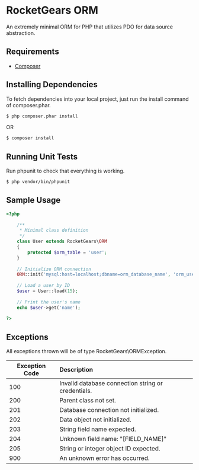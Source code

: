 # RocketGears ORM

An extremely minimal ORM for PHP that utilizes PDO for data source abstraction.

## Requirements

* [Composer](http://getcomposer.org)

## Installing Dependencies

To fetch dependencies into your local project, just run the install command of composer.phar.

```bash
$ php composer.phar install
```

OR

```bash
$ composer install
```

## Running Unit Tests

Run phpunit to check that everything is working.

```bash
$ php vendor/bin/phpunit
```

## Sample Usage
```php
<?php
	
	/**
	 * Minimal class definition
	 */
	class User extends RocketGears\ORM
	{
		protected $orm_table = 'user';
	}
	
	// Initialize ORM connection
	ORM::init('mysql:host=localhost;dbname=orm_database_name', 'orm_username', 'orm_password');
	
	// Load a user by ID
	$user = User::load(15);
	
	// Print the user's name
	echo $user->get('name');
	
?>
```

## Exceptions

All exceptions thrown will be of type RocketGears\ORMException.

Exception Code   | Description
---------------- | :-------------
100              | Invalid database connection string or credentials.
200              | Parent class not set.
201              | Database connection not initialized.
202              | Data object not initialized.
203              | String field name expected.
204              | Unknown field name: "[FIELD_NAME]"
205              | String or integer object ID expected.
900              | An unknown error has occurred.

